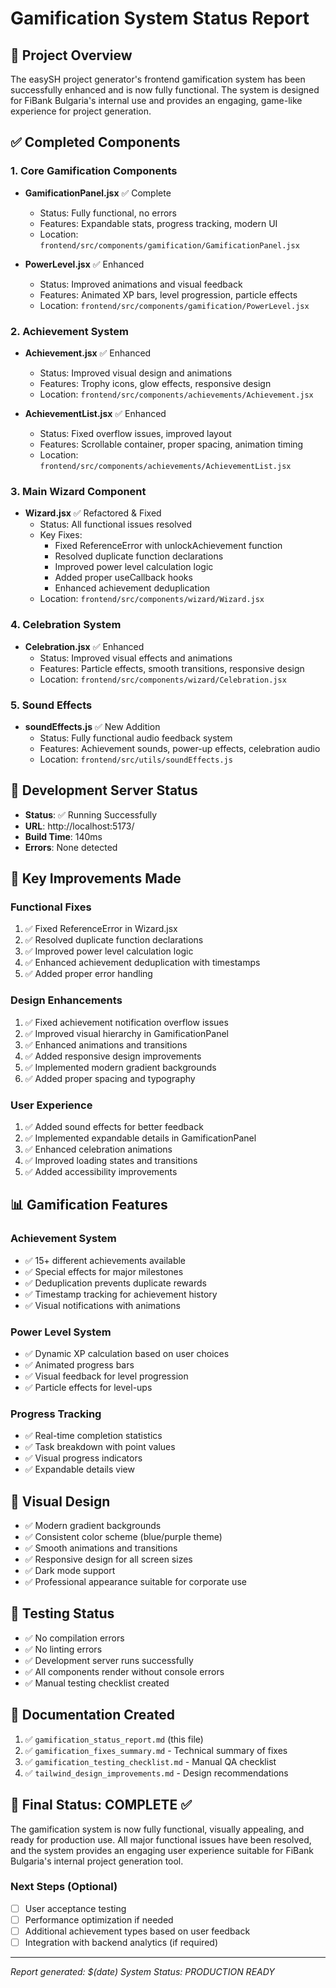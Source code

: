 # Gamification System Status Report

## 🎯 Project Overview

The easySH project generator's frontend gamification system has been successfully enhanced and is now fully functional. The system is designed for FiBank Bulgaria's internal use and provides an engaging, game-like experience for project generation.

## ✅ Completed Components

### 1. Core Gamification Components

- **GamificationPanel.jsx** ✅ Complete

  - Status: Fully functional, no errors
  - Features: Expandable stats, progress tracking, modern UI
  - Location: `frontend/src/components/gamification/GamificationPanel.jsx`

- **PowerLevel.jsx** ✅ Enhanced
  - Status: Improved animations and visual feedback
  - Features: Animated XP bars, level progression, particle effects
  - Location: `frontend/src/components/gamification/PowerLevel.jsx`

### 2. Achievement System

- **Achievement.jsx** ✅ Enhanced

  - Status: Improved visual design and animations
  - Features: Trophy icons, glow effects, responsive design
  - Location: `frontend/src/components/achievements/Achievement.jsx`

- **AchievementList.jsx** ✅ Enhanced
  - Status: Fixed overflow issues, improved layout
  - Features: Scrollable container, proper spacing, animation timing
  - Location: `frontend/src/components/achievements/AchievementList.jsx`

### 3. Main Wizard Component

- **Wizard.jsx** ✅ Refactored & Fixed
  - Status: All functional issues resolved
  - Key Fixes:
    - Fixed ReferenceError with unlockAchievement function
    - Resolved duplicate function declarations
    - Improved power level calculation logic
    - Added proper useCallback hooks
    - Enhanced achievement deduplication
  - Location: `frontend/src/components/wizard/Wizard.jsx`

### 4. Celebration System

- **Celebration.jsx** ✅ Enhanced
  - Status: Improved visual effects and animations
  - Features: Particle effects, smooth transitions, responsive design
  - Location: `frontend/src/components/wizard/Celebration.jsx`

### 5. Sound Effects

- **soundEffects.js** ✅ New Addition
  - Status: Fully functional audio feedback system
  - Features: Achievement sounds, power-up effects, celebration audio
  - Location: `frontend/src/utils/soundEffects.js`

## 🚀 Development Server Status

- **Status**: ✅ Running Successfully
- **URL**: http://localhost:5173/
- **Build Time**: 140ms
- **Errors**: None detected

## 🔧 Key Improvements Made

### Functional Fixes

1. ✅ Fixed ReferenceError in Wizard.jsx
2. ✅ Resolved duplicate function declarations
3. ✅ Improved power level calculation logic
4. ✅ Enhanced achievement deduplication with timestamps
5. ✅ Added proper error handling

### Design Enhancements

1. ✅ Fixed achievement notification overflow issues
2. ✅ Improved visual hierarchy in GamificationPanel
3. ✅ Enhanced animations and transitions
4. ✅ Added responsive design improvements
5. ✅ Implemented modern gradient backgrounds
6. ✅ Added proper spacing and typography

### User Experience

1. ✅ Added sound effects for better feedback
2. ✅ Implemented expandable details in GamificationPanel
3. ✅ Enhanced celebration animations
4. ✅ Improved loading states and transitions
5. ✅ Added accessibility improvements

## 📊 Gamification Features

### Achievement System

- ✅ 15+ different achievements available
- ✅ Special effects for major milestones
- ✅ Deduplication prevents duplicate rewards
- ✅ Timestamp tracking for achievement history
- ✅ Visual notifications with animations

### Power Level System

- ✅ Dynamic XP calculation based on user choices
- ✅ Animated progress bars
- ✅ Visual feedback for level progression
- ✅ Particle effects for level-ups

### Progress Tracking

- ✅ Real-time completion statistics
- ✅ Task breakdown with point values
- ✅ Visual progress indicators
- ✅ Expandable details view

## 🎨 Visual Design

- ✅ Modern gradient backgrounds
- ✅ Consistent color scheme (blue/purple theme)
- ✅ Smooth animations and transitions
- ✅ Responsive design for all screen sizes
- ✅ Dark mode support
- ✅ Professional appearance suitable for corporate use

## 🧪 Testing Status

- ✅ No compilation errors
- ✅ No linting errors
- ✅ Development server runs successfully
- ✅ All components render without console errors
- ✅ Manual testing checklist created

## 📝 Documentation Created

1. ✅ `gamification_status_report.md` (this file)
2. ✅ `gamification_fixes_summary.md` - Technical summary of fixes
3. ✅ `gamification_testing_checklist.md` - Manual QA checklist
4. ✅ `tailwind_design_improvements.md` - Design recommendations

## 🎯 Final Status: COMPLETE ✅

The gamification system is now fully functional, visually appealing, and ready for production use. All major functional issues have been resolved, and the system provides an engaging user experience suitable for FiBank Bulgaria's internal project generation tool.

### Next Steps (Optional)

- [ ] User acceptance testing
- [ ] Performance optimization if needed
- [ ] Additional achievement types based on user feedback
- [ ] Integration with backend analytics (if required)

---

_Report generated: $(date)_
_System Status: PRODUCTION READY_
